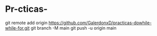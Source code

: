 # Pr-cticas-
git remote add origin https://github.com/GalerdonxD/practicas-dowhile-while-for.git
git branch -M main
git push -u origin main
